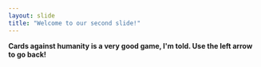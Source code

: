 ```yaml
---
layout: slide
title: "Welcome to our second slide!"
---
```

<strong>Cards against humanity is a very good game, I'm told. 
Use the left arrow to go back!
